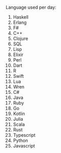 Language used per day:

1. Haskell
2. Erlang
3. F#
4. C++
5. Clojure
6. SQL
7. Lisp
8. Elixir
9. Perl
10. Dart
11. R
12. Swift
13. Lua
14. Wren
15. C#
16. Java
17. Ruby
18. Go
19. Kotlin
20. Julia
21. Scala
22. Rust
23. Typescript
24. Python
25. Javascript